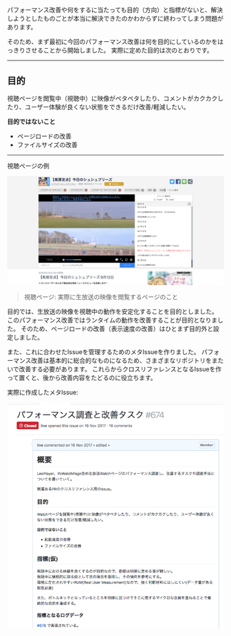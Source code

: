 # 


パフォーマンス改善や何をするに当たっても目的（方向）と指標がないと、解決しようとしたものごとが本当に解決できたのかわからずに終わってしまう問題があります。

そのため、まず最初に今回のパフォーマンス改善は何を目的にしているのかをはっきりさせることから開始しました。
実際に定めた目的は次のとおりです。

----

## 目的

視聴ページを閲覧中（視聴中）に映像がペタペタしたり、コメントがカクカクしたり、ユーザー体験が良くない状態をできるだけ改善/軽減したい。

**目的ではないこと**

- ページロードの改善
- ファイルサイズの改善

----


視聴ページの例

![視聴ページ](./img/watch-page.png)

> 視聴ページ: 実際に生放送の映像を閲覧するページのこと

目的では、生放送の映像を視聴中の動作を安定化することを目的としました。
このパフォーマンス改善ではランタイムの動作を改善することが目的となりました。
そのため、ページロードの改善（表示速度の改善）はひとまず目的外と設定しました。

また、これに合わせたIssueを管理するためのメタIssueを作りました。
パフォーマンス改善は基本的に総合的なものになるため、さまざまなリポジトリをまたいで改善する必要があります。
これらからクロスリファレンスとなるIssueを作って置くと、後から改善内容をたどるのに役立ちます。

実際に作成したメタIssue:

![Meta Issue](./img/meta-issue.png)
